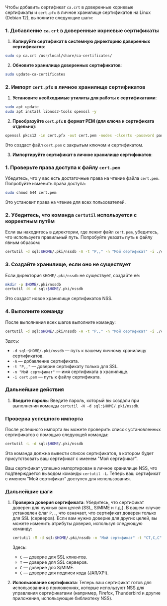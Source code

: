 Чтобы добавить сертификат `ca.crt` в доверенные корневые сертификаты и `cert.pfx` в личное хранилище сертификатов на Linux (Debian 12), выполните следующие шаги:

### 1. Добавление `ca.crt` в доверенные корневые сертификаты

1. **Копируйте сертификат в системную директорию доверенных сертификатов**:

```bash
sudo cp ca.crt /usr/local/share/ca-certificates/
```

2. **Обновите хранилище доверенных сертификатов**:

```bash
sudo update-ca-certificates
```

### 2. Импорт `cert.pfx` в личное хранилище сертификатов

1. **Установите необходимые утилиты для работы с сертификатами**:

```bash
sudo apt update
sudo apt install libnss3-tools openssl -y
```

2. **Преобразуйте `cert.pfx` в формат PEM (для ключа и сертификата отдельно)**:

```bash
openssl pkcs12 -in cert.pfx -out cert.pem -nodes -clcerts -password pass:1
```

Это создаст файл `cert.pem` с закрытым ключом и сертификатом.

3. **Импортируйте сертификат в личное хранилище сертификатов**:

### 1. Проверьте права доступа к файлу `cert.pem`

Убедитесь, что у вас есть достаточные права на чтение файла `cert.pem`. Попробуйте изменить права доступа:

```bash
sudo chmod 644 cert.pem
```

Это установит права на чтение для всех пользователей.

### 2. Убедитесь, что команда `certutil` используется с корректным путём

Если вы находитесь в директории, где лежит файл `cert.pem`, убедитесь, что используете правильный путь. Попробуйте указать путь к файлу явным образом:

```bash
certutil -d sql:$HOME/.pki/nssdb -A -t "P,," -n "Мой сертификат" -i ./cert.pem
```

### 3. Создайте хранилище, если оно не существует

Если директория `$HOME/.pki/nssdb` не существует, создайте её:

```bash
mkdir -p $HOME/.pki/nssdb
certutil -N -d sql:$HOME/.pki/nssdb
```

Это создаст новое хранилище сертификатов NSS.

### 4. Выполните команду

После выполнения всех шагов выполните команду:

```bash
certutil -d sql:$HOME/.pki/nssdb -A -t "P,," -n "Мой сертификат" -i ./cert.pem
```

Здесь:
- `-d sql:$HOME/.pki/nssdb` — путь к вашему личному хранилищу сертификатов.
- `-A` — добавление сертификата.
- `-t "P,,"` — доверие сертификату только для SSL.
- `-n "Мой сертификат"` — имя сертификата в хранилище.
- `-i cert.pem` — путь к файлу сертификата.

### Дальнейшие действия

1. **Введите пароль**: Введите пароль, который вы создали при выполнении команды `certutil -N -d sql:$HOME/.pki/nssdb`.

### Проверка успешного импорта

После успешного импорта вы можете проверить список установленных сертификатов с помощью следующей команды:

```bash
certutil -L -d sql:$HOME/.pki/nssdb
```

Эта команда должна вывести список сертификатов, в котором будет присутствовать ваш сертификат с именем "Мой сертификат".

Ваш сертификат успешно импортирован в личное хранилище NSS, что подтверждается выводом команды `certutil -L`. Теперь ваш сертификат с именем "Мой сертификат" доступен для использования.

### Дальнейшие шаги

1. **Проверка доверия сертификата**: Убедитесь, что сертификат доверен для нужных вам целей (SSL, S/MIME и т.д.). В вашем случае установлен флаг `P,,`, что означает, что сертификат доверен только для SSL (серверов). Если вам нужно доверие для других целей, вы можете изменить атрибуты доверия, используя следующую команду:

    ```bash
    certutil -M -d sql:$HOME/.pki/nssdb -n "Мой сертификат" -t "CT,C,C"
    ```

    Здесь:
    - `C` — доверие для SSL клиентов.
    - `T` — доверие для SSL серверов.
    - `C` — доверие для S/MIME.
    - `C` — доверие для подписи кода (JAR/XPI).

2. **Использование сертификата**: Теперь ваш сертификат готов для использования в приложениях, которые используют NSS для управления сертификатами (например, Firefox, Thunderbird и другие приложения, использующие библиотеку NSS).

